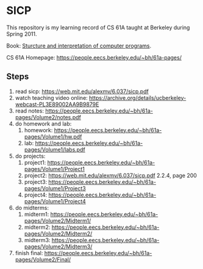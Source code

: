 # SICP

This repository is my learning record of CS 61A taught at Berkeley during Spring 2011.

Book: [Sturcture and interpretation of computer programs](https://web.mit.edu/alexmv/6.037/sicp.pdf).

CS 61A Homepage: <https://people.eecs.berkeley.edu/~bh/61a-pages/>

## Steps

1. read sicp: <https://web.mit.edu/alexmv/6.037/sicp.pdf>
2. watch teaching video online: <https://archive.org/details/ucberkeley-webcast-PL3E89002AA9B9879E>
3. read notes: <https://people.eecs.berkeley.edu/~bh/61a-pages/Volume2/notes.pdf>
4. do homework and lab:
   1. homework: <https://people.eecs.berkeley.edu/~bh/61a-pages/Volume1/hw.pdf>
   2. lab: <https://people.eecs.berkeley.edu/~bh/61a-pages/Volume1/labs.pdf>
5. do projects:
   1. project1: <https://people.eecs.berkeley.edu/~bh/61a-pages/Volume1/Project1>
   2. project2: <https://web.mit.edu/alexmv/6.037/sicp.pdf> 2.2.4, page 200
   3. project3: <https://people.eecs.berkeley.edu/~bh/61a-pages/Volume1/Project3>
   4. project4: <https://people.eecs.berkeley.edu/~bh/61a-pages/Volume1/Project4>
6. do midterms:
   1. midterm1: <https://people.eecs.berkeley.edu/~bh/61a-pages/Volume2/Midterm1/>
   2. midterm2: <https://people.eecs.berkeley.edu/~bh/61a-pages/Volume2/Midterm2/>
   3. midterm3: <https://people.eecs.berkeley.edu/~bh/61a-pages/Volume2/Midterm3/>
7. finish final: <https://people.eecs.berkeley.edu/~bh/61a-pages/Volume2/Final/>
